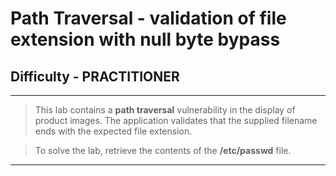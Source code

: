

# Path Traversal - validation of file extension with null byte bypass

## Difficulty - PRACTITIONER

---

> This lab contains a **path traversal** vulnerability in the display of product images.
> The application validates that the supplied filename ends with the expected file extension.

> To solve the lab, retrieve the contents of the **/etc/passwd** file. 

---


